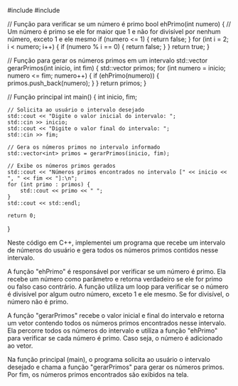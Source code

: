 #include <iostream>
#include <vector>

// Função para verificar se um número é primo
bool ehPrimo(int numero) {
    // Um número é primo se ele for maior que 1 e não for divisível por nenhum número, exceto 1 e ele mesmo
    if (numero <= 1) {
        return false;
    }
    for (int i = 2; i < numero; i++) {
        if (numero % i == 0) {
            return false;
        }
    }
    return true;
}

// Função para gerar os números primos em um intervalo
std::vector<int> gerarPrimos(int inicio, int fim) {
    std::vector<int> primos;
    for (int numero = inicio; numero <= fim; numero++) {
        if (ehPrimo(numero)) {
            primos.push_back(numero);
        }
    }
    return primos;
}

// Função principal
int main() {
    int inicio, fim;

    // Solicita ao usuário o intervalo desejado
    std::cout << "Digite o valor inicial do intervalo: ";
    std::cin >> inicio;
    std::cout << "Digite o valor final do intervalo: ";
    std::cin >> fim;

    // Gera os números primos no intervalo informado
    std::vector<int> primos = gerarPrimos(inicio, fim);

    // Exibe os números primos gerados
    std::cout << "Números primos encontrados no intervalo [" << inicio << ", " << fim << "]:\n";
    for (int primo : primos) {
        std::cout << primo << " ";
    }
    std::cout << std::endl;

    return 0;
}

Neste código em C++, implementei um programa que recebe um intervalo de números do usuário e gera todos os números primos contidos nesse intervalo. 

A função "ehPrimo" é responsável por verificar se um número é primo. Ela recebe um número como parâmetro e retorna verdadeiro se ele for primo ou falso caso contrário. A função utiliza um loop para verificar se o número é divisível por algum outro número, exceto 1 e ele mesmo. Se for divisível, o número não é primo.

A função "gerarPrimos" recebe o valor inicial e final do intervalo e retorna um vetor contendo todos os números primos encontrados nesse intervalo. Ela percorre todos os números do intervalo e utiliza a função "ehPrimo" para verificar se cada número é primo. Caso seja, o número é adicionado ao vetor.

Na função principal (main), o programa solicita ao usuário o intervalo desejado e chama a função "gerarPrimos" para gerar os números primos. Por fim, os números primos encontrados são exibidos na tela.